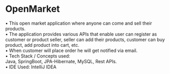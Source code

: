# OpenMarket
• This open market application where anyone can come and sell their products. <br>
• The application provides various APIs that enable user can register as customer or product seller, seller can add their products, customer can buy product, add product into cart, etc.<br>
• When customer will place order he will get notified via email.<br>
• Tech Stack / Concepts used: <br>
  Java, SpringBoot, JPA-Hibernate, MySQL, Rest APIs.<br>
• IDE Used: IntelliJ IDEA <br>
